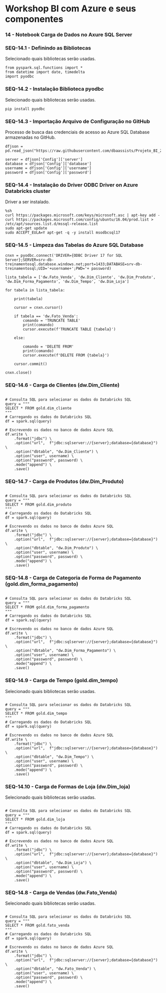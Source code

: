 # Workshop BI com Azure e seus componentes

### 14 - Notebook Carga de Dados no Axure SQL Server

### SEQ-14.1 - Definindo as Bibliotecas

Selecionado quais bibliotecas serão usadas.

``` {.py3 title="Bibliotecas Usadas" linenums=1}
from pyspark.sql.functions import *
from datetime import date, timedelta
import pyodbc
```

### SEQ-14.2 - Instalação Biblioteca pyodbc

Selecionado quais bibliotecas serão usadas.

``` {.py3 title="Instalação Biblioteca pyodbc" linenums=1}
pip install pyodbc
```

### SEQ-14.3 - Importação Arquivo de Configuração no GitHub

Processo de busca das credenciais de acesso ao Azure SQL Database armazenadas no GitHub.

``` {.py3 title="Importação Arquivo de Configuração no GitHub" linenums=1}
dfjson =  pd.read_json("https://raw.githubusercontent.com/dbaassists/Projeto_BI_Zero_TO_DW/main/04_ARQUIVO_CONFIG/config_azure_sql.json")

server = dfjson['Config']['server']
database = dfjson['Config']['database']
username = dfjson['Config']['username']
password = dfjson['Config']['password']
```

### SEQ-14.4 - Instalação do Driver ODBC Driver on Azure Databricks cluster

Driver a ser instalado.

``` {.py3 title="Instalação do Driver ODBC Driver on Azure Databricks cluster" linenums=1}
%sh
curl https://packages.microsoft.com/keys/microsoft.asc | apt-key add -
curl https://packages.microsoft.com/config/ubuntu/16.04/prod.list > /etc/apt/sources.list.d/mssql-release.list
sudo apt-get update
sudo ACCEPT_EULA=Y apt-get -q -y install msodbcsql17
```

### SEQ-14.5 - Limpeza das Tabelas do Azure SQL Database

``` {.py3 title="Limpeza das Tabelas do Azure SQL Database" linenums=1}
cnxn = pyodbc.connect('DRIVER={ODBC Driver 17 for SQL Server};SERVER=srv-db-treinamentosql.database.windows.net;port=1433;DATABASE=srv-db-treinamentosql;UID='+username+';PWD='+ password)

lista_tabela = ['dw.Fato_Venda', 'dw.Dim_Cliente', 'dw.Dim_Produto', 'dw.Dim_Forma_Pagamento', 'dw.Dim_Tempo', 'dw.Dim_Loja']

for tabela in lista_tabela:

    print(tabela)

    cursor = cnxn.cursor()

    if tabela == 'dw.Fato_Venda':
        comando = 'TRUNCATE TABLE'
        print(comando)
        cursor.execute(f'TRUNCATE TABLE {tabela}')

    else:

        comando = 'DELETE FROM'
        print(comando)
        cursor.execute(f'DELETE FROM {tabela}')    

    cursor.commit()

cnxn.close()    
```

### SEQ-14.6 - Carga de Clientes (dw.Dim_Cliente)

``` {.py3 title="Carga de Clientes (dw.Dim_Cliente)" linenums=1}

# Consulta SQL para selecionar os dados do Databricks SQL
query = """
SELECT * FROM gold.dim_cliente
"""
# Carregando os dados do Databricks SQL
df = spark.sql(query)

# Escrevendo os dados no banco de dados Azure SQL
df.write \
    .format("jdbc") \
    .option("url",  f"jdbc:sqlserver://{server};database={database}") \
    .option("dbtable", "dw.Dim_Cliente") \
    .option("user", username) \
    .option("password", password) \
    .mode("append") \
    .save()
```

### SEQ-14.7 - Carga de Produtos (dw.Dim_Produto)

``` {.py3 title="Carga de Produtos (dw.Dim_Produto)" linenums=1}

# Consulta SQL para selecionar os dados do Databricks SQL
query = """
SELECT * FROM gold.dim_produto
"""
# Carregando os dados do Databricks SQL
df = spark.sql(query)

# Escrevendo os dados no banco de dados Azure SQL
df.write \
    .format("jdbc") \
    .option("url",  f"jdbc:sqlserver://{server};database={database}") \
    .option("dbtable", "dw.Dim_Produto") \
    .option("user", username) \
    .option("password", password) \
    .mode("append") \
    .save()
```

### SEQ-14.8 - Carga de Categoria de Forma de Pagamento (gold.dim_forma_pagamento)

``` {.py3 title="Carga de Categoria de Forma de Pagamento (gold.dim_forma_pagamento)" linenums=1}

# Consulta SQL para selecionar os dados do Databricks SQL
query = """
SELECT * FROM gold.dim_forma_pagamento
"""
# Carregando os dados do Databricks SQL
df = spark.sql(query)

# Escrevendo os dados no banco de dados Azure SQL
df.write \
    .format("jdbc") \
    .option("url",  f"jdbc:sqlserver://{server};database={database}") \
    .option("dbtable", "dw.Dim_Forma_Pagamento") \
    .option("user", username) \
    .option("password", password) \
    .mode("append") \
    .save()
```


### SEQ-14.9 - Carga de Tempo (gold.dim_tempo)

Selecionado quais bibliotecas serão usadas.

``` {.py3 title="Carga de Tempo (gold.dim_tempo)" linenums=1}

# Consulta SQL para selecionar os dados do Databricks SQL
query = """
SELECT * FROM gold.dim_tempo
"""
# Carregando os dados do Databricks SQL
df = spark.sql(query)

# Escrevendo os dados no banco de dados Azure SQL
df.write \
    .format("jdbc") \
    .option("url",  f"jdbc:sqlserver://{server};database={database}") \
    .option("dbtable", "dw.Dim_Tempo") \
    .option("user", username) \
    .option("password", password) \
    .mode("append") \
    .save()
```

### SEQ-14.10 - Carga de Formas de Loja (dw.Dim_loja)

Selecionado quais bibliotecas serão usadas.

``` {.py3 title="Carga de Formas de Loja (dw.Dim_loja)" linenums=1}

# Consulta SQL para selecionar os dados do Databricks SQL
query = """
SELECT * FROM gold.dim_loja
"""
# Carregando os dados do Databricks SQL
df = spark.sql(query)

# Escrevendo os dados no banco de dados Azure SQL
df.write \
    .format("jdbc") \
    .option("url",  f"jdbc:sqlserver://{server};database={database}") \
    .option("dbtable", "dw.Dim_Loja") \
    .option("user", username) \
    .option("password", password) \
    .mode("append") \
    .save()   

```

### SEQ-14.8 - Carga de Vendas (dw.Fato_Venda)

Selecionado quais bibliotecas serão usadas.

``` {.py3 title="Carga de Vendas (dw.Fato_Venda)" linenums=1}

# Consulta SQL para selecionar os dados do Databricks SQL
query = """
SELECT * FROM gold.fato_venda
"""
# Carregando os dados do Databricks SQL
df = spark.sql(query)

# Escrevendo os dados no banco de dados Azure SQL
df.write \
    .format("jdbc") \
    .option("url",  f"jdbc:sqlserver://{server};database={database}") \
    .option("dbtable", "dw.Fato_Venda") \
    .option("user", username) \
    .option("password", password) \
    .mode("append") \
    .save()
```
